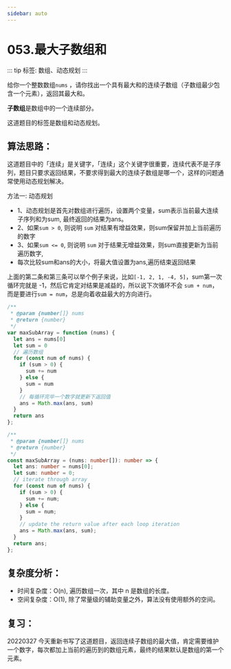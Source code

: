 ```yaml
---
sidebar: auto
---
```


# 053.最大子数组和

::: tip
标签: 数组、动态规划
:::

给你一个整数数组`nums` ，请你找出一个具有最大和的连续子数组（子数组最少包含一个元素），返回其最大和。

**子数组**是数组中的一个连续部分。

这道题目的标签是数组和动态规划。

## 算法思路：
这道题目中的「连续」是关键字，「连续」这个关键字很重要，连续代表不是子序列，题目只要求返回结果，不要求得到最大的连续子数组是哪一个，这样的问题通常使用动态规划解决。

方法一: 动态规划
- 1、动态规划是首先对数组进行遍历，设置两个变量，sum表示当前最大连续子序列和为sum, 最终返回的结果为ans。
- 2、如果`sum > 0`, 则说明 `sum` 对结果有增益效果，则sum保留并加上当前遍历的数字
- 3、如果`sum <= 0`, 则说明 `sum` 对于结果无增益效果，则sum直接更新为当前遍历数字,
- 每次比较sum和ans的大小，将最大值设置为ans,遍历结束返回结果

上面的第二条和第三条可以举个例子来说，比如`[-1, 2, 1, -4, 5]`，sum第一次循环完就是 -1，然后它肯定对结果是减益的，所以说下次循环不会 `sum + num`，而是要进行`sum = num`，总是向着收益最大的方向进行。

```js
/**
 * @param {number[]} nums
 * @return {number}
 */
var maxSubArray = function (nums) {
  let ans = nums[0]
  let sum = 0
  // 遍历数组
  for (const num of nums) {
    if (sum > 0) {
      sum += num
    } else {
      sum = num
    }
    // 每循环完毕一个数字就更新下返回值
    ans = Math.max(ans, sum)
  }
  return ans
};
```

```typescript
/**
 * @param {number[]} nums
 * @return {number}
 */
const maxSubArray = (nums: number[]): number => {
  let ans: number = nums[0];
  let sum: number = 0;
  // iterate through array
  for (const num of nums) {
    if (sum > 0) {
      sum += num;
    } else {
      sum = num;
    }
    // update the return value after each loop iteration
    ans = Math.max(ans, sum);
  }
  return ans;
};

```

## 复杂度分析：
- 时间复杂度：O(n), 遍历数组一次，其中 n 是数组的长度。
- 空间复杂度：O(1), 除了常量级的辅助变量之外，算法没有使用额外的空间。

## 复习：
20220327 今天重新书写了这道题目，返回连续子数组的最大值，肯定需要维护一个数字，每次都加上当前的遍历到的数组元素，最终的结果默认是数组的第一个元素。